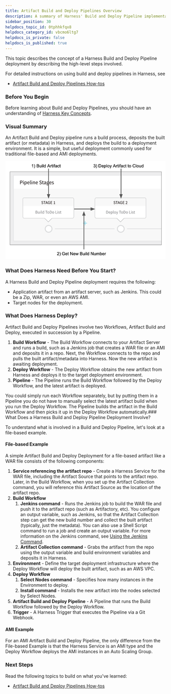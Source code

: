 ```yaml
---
title: Artifact Build and Deploy Pipelines Overview
description: A summary of Harness' Build and Deploy Pipeline implementation.
sidebar_position: 30
helpdocs_topic_id: 0tphhkfqx8
helpdocs_category_id: vbcmo6ltg7
helpdocs_is_private: false
helpdocs_is_published: true
---
```


This topic describes the concept of a Harness Build and Deploy Pipeline deployment by describing the high-level steps involved.

For detailed instructions on using build and deploy pipelines in Harness, see

* [Artifact Build and Deploy Pipelines How-tos](https://docs.harness.io/category/cicd-artifact-build-and-deploy-pipelines)

### Before You Begin

Before learning about Build and Deploy Pipelines, you should have an understanding of [Harness Key Concepts](https://docs.harness.io/article/4o7oqwih6h-harness-key-concepts).

### Visual Summary

An Artifact Build and Deploy pipeline runs a build process, deposits the built artifact (or metadata) in Harness, and deploys the build to a deployment environment. It is a simple, but useful deployment commonly used for traditional file-based and AMI deployments.

![](./static/artifact-build-and-deploy-pipelines-overview-35.png)

### What Does Harness Need Before You Start?

A Harness Build and Deploy Pipeline deployment requires the following:

* Application artifact from an artifact server, such as Jenkins. This could be a Zip, WAR, or even an AWS AMI.
* Target nodes for the deployment.

### What Does Harness Deploy?

Artifact Build and Deploy Pipelines involve two Workflows, Artifact Build and Deploy, executed in succession by a Pipeline. 

1. **Build Workflow** - The Build Workflow connects to your Artifact Server and runs a build, such as a Jenkins job that creates a WAR file or an AMI and deposits it in a repo. Next, the Workflow connects to the repo and pulls the built artifact/metadata into Harness. Now the new artifact is awaiting deployment.
2. **Deploy Workflow** - The Deploy Workflow obtains the new artifact from Harness and deploys it to the target deployment environment.
3. **Pipeline** - The Pipeline runs the Build Workflow followed by the Deploy Workflow, and the latest artifact is deployed.

You could simply run each Workflow separately, but by putting them in a Pipeline you do not have to manually select the latest artifact build when you run the Deploy Workflow. The Pipeline builds the artifact in the Build Workflow and then picks it up in the Deploy Workflow automatically.### What Does a Harness Build and Deploy Pipeline Deployment Involve?

To understand what is involved in a Build and Deploy Pipeline, let's look at a file-based example.

#### File-based Example

A simple Artifact Build and Deploy Deployment for a file-based artifact like a WAR file consists of the following components:

1. **Service referencing the artifact repo** - Create a Harness Service for the WAR file, including the Artifact Source that points to the artifact repo. Later, in the Build Workflow, when you set up the Artifact Collection command, you will reference this Artifact Source as the location of the artifact repo.
2. **Build Workflow**
	1. **Jenkins command** - Runs the Jenkins job to build the WAR file and push it to the artifact repo (such as Artifactory, etc). You configure an output variable, such as Jenkins, so that the Artifact Collection step can get the new build number and collect the built artifact (typically, just the metadata). You can also use a Shell Script command to run a job and create an output variable. For more information on the Jenkins command, see [Using the Jenkins Command](https://docs.harness.io/article/5fzq9w0pq7-using-the-jenkins-command).
	2. **Artifact Collection command** - Grabs the artifact from the repo using the output variable and build environment variables and deposits it in Harness.
3. **Environment** - Define the target deployment infrastructure where the Deploy Workflow will deploy the built artifact, such as an AWS VPC.
4. **Deploy Workflow**
	1. **Select Nodes command** - Specifies how many instances in the Environment to deploy.
	2. **Install command** - Installs the new artifact into the nodes selected by Select Nodes.
5. **Artifact Build and Deploy Pipeline** - A Pipeline that runs the Build Workflow followed by the Deploy Workflow.
6. **Trigger** - A Harness Trigger that executes the Pipeline via a Git Webhook.

#### AMI Example

For an AMI Artifact Build and Deploy Pipeline, the only difference from the File-based Example is that the Harness Service is an AMI type and the Deploy Workflow deploys the AMI instances in an Auto Scaling Group.

### Next Steps

Read the following topics to build on what you've learned:

* [Artifact Build and Deploy Pipelines How-tos](https://docs.harness.io/category/cicd-artifact-build-and-deploy-pipelines)

